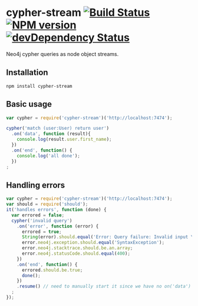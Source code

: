 # cypher-stream [![Build Status](https://travis-ci.org/brian-gates/cypher-stream.png?branch=master)](https://travis-ci.org/brian-gates/cypher-stream) [![NPM version](https://badge.fury.io/js/cypher-stream.png)](http://badge.fury.io/js/cypher-stream) [![devDependency Status](https://david-dm.org/brian-gates/cypher-stream.png?theme=shields.io)](https://david-dm.org/brian-gates/cypher-stream.png#info=devDependencies)

Neo4j cypher queries as node object streams.

## Installation
```
npm install cypher-stream
```

## Basic usage

``` js
var cypher = require('cypher-stream')('http://localhost:7474');

cypher('match (user:User) return user')
  .on('data', function (result){
    console.log(result.user.first_name);
  })
  .on('end', function() {
    console.log('all done');
  })
;
```

## Handling errors
``` js
var cypher = require('cypher-stream')('http://localhost:7474');
var should = require('should');
it('handles errors', function (done) {
  var errored = false;
  cypher('invalid query')
    .on('error', function (error) {
      errored = true;
      String(error).should.equal('Error: Query failure: Invalid input \'i\': expected SingleStatement (line 1, column 1)\n"invalid query"\n ^');
      error.neo4j.exception.should.equal('SyntaxException');
      error.neo4j.stacktrace.should.be.an.array;
      error.neo4j.statusCode.should.equal(400);
    })
    .on('end', function() {
      errored.should.be.true;
      done();
    })
    .resume() // need to manually start it since we have no on('data')
  ;
});

```